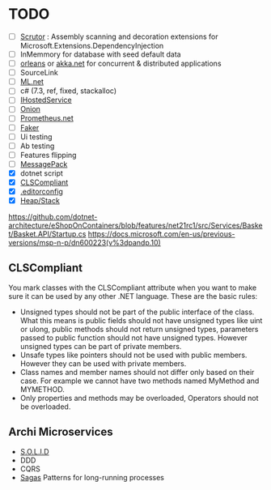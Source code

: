 # TODO

* [ ] [Scrutor][scrutor] : Assembly scanning and decoration extensions for Microsoft.Extensions.DependencyInjection
* [ ] InMemmory for database with seed default data
* [ ] [orleans][orleans] or [akka.net][akka.net] for concurrent & distributed applications
* [ ] SourceLink
* [ ] [ML.net][ml.net]
* [ ] c# (7.3, ref, fixed, stackalloc)
* [ ] [IHostedService][ihostservice]
* [ ] [Onion][onion]
* [ ] [Prometheus.net][prometheus]
* [ ] [Faker][faker]
* [ ] Ui testing
* [ ] Ab testing
* [ ] Features flipping
* [ ] [MessagePack][messagepack]
* [x] dotnet script
* [x] [CLSCompliant](#CLSCompliant)
* [x] [.editorconfig][editorconfig]
* [x] [Heap/Stack][heapstack]

https://github.com/dotnet-architecture/eShopOnContainers/blob/features/net21rc1/src/Services/Basket/Basket.API/Startup.cs
https://docs.microsoft.com/en-us/previous-versions/msp-n-p/dn600223(v%3dpandp.10)

## CLSCompliant <a name="CLSCompliant"></a>

You mark classes with the CLSCompliant attribute when you want to make sure it can be used by any other .NET language. These are the basic rules:

* Unsigned types should not be part of the public interface of the class. What this means is public fields should not have unsigned types like uint or ulong, public methods should not return unsigned types, parameters passed to public function should not have unsigned types. However unsigned types can be part of private members.
* Unsafe types like pointers should not be used with public members. However they can be used with private members.
* Class names and member names should not differ only based on their case. For example we cannot have two methods named MyMethod and MYMETHOD.
* Only properties and methods may be overloaded, Operators should not be overloaded.

## Archi Microservices

* [S.O.L.I.D][solid]
* DDD
* CQRS
* [Sagas][sagas] Patterns for long-running processes

[solid]: https://scotch.io/bar-talk/s-o-l-i-d-the-first-five-principles-of-object-oriented-design
[editorconfig]: https://docs.microsoft.com/fr-fr/visualstudio/ide/create-portable-custom-editor-options
[heapstack]: https://www.gribblelab.org/CBootCamp/7_Memory_Stack_vs_Heap.html
[ml.net]: https://www.microsoft.com/net/learn/apps/machine-learning-and-ai/ml-dotnet/get-started/windows
[sagas]: https://docs.particular.net/nservicebus/sagas/
[scrutor]: https://github.com/khellang/Scrutor
[prometheus]: https://blog.developershelf.com/2018/01/09/asp-net-core-metrics/
[orleans]: https://github.com/dotnet/orleans
[akka.net]: https://getakka.net/
[messagepack]: https://msgpack.org/
[faker]: https://github.com/bchavez/Bogus
[ihostservice]:https://docs.microsoft.com/en-us/dotnet/standard/microservices-architecture/multi-container-microservice-net-applications/background-tasks-with-ihostedservice
[onion]: https://dzone.com/articles/onion-architecture-is-interesting
